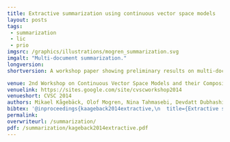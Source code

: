 ```yaml
---
title: Extractive summarization using continuous vector space models
layout: posts
tags:
 - summarization
 - lic
 - prio
imgsrc: /graphics/illustrations/mogren_summarization.svg
imgalt: "Multi-document summarization."
longversion:
shortversion: A workshop paper showing preliminary results on multi-document summarization with continuous vector space models for sentence representation. The experiments were performed on opinionated online user reviews.

venue: 2nd Workshop on Continuous Vector Space Models and their Compositionality CVSC 2014, Gothenburg Sweden
venuelink: https://sites.google.com/site/cvscworkshop2014
venueshort: CVSC 2014
authors: Mikael Kågebäck, Olof Mogren, Nina Tahmasebi, Devdatt Dubhashi
bibtex: '@inproceedings{kaageback2014extractive,\n  title={Extractive summarization using continuous vector space models},\n  author={Kågebäck, Mikael and Mogren, Olof and Tahmasebi, Nina and Dubhashi, Devdatt},\n  booktitle={Proceedings of the 2nd Workshop on Continuous Vector Space Models and their Compositionality (CVSC)@ EACL},\n  pages={31--39},\n  year={2014}\n}'
permalink: 
overwriteurl: /summarization/
pdf: /summarization/kageback2014extractive.pdf
---
```


